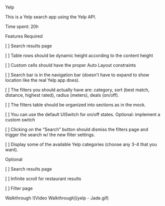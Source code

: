 Yelp 

This is a Yelp search app using the Yelp API.

Time spent: 20h

Features
Required

[ ] Search results page

[ ] Table rows should be dynamic height according to the content height

[ ] Custom cells should have the proper Auto Layout constraints

[ ] Search bar is in the navigation bar (doesn't have to expand to show location like the real Yelp app does).

[ ] The filters you should actually have are: category, sort (best match, distance, highest rated), radius (meters), deals (on/off).

[ ] The filters table should be organized into sections as in the mock.

[ ] You can use the default UISwitch for on/off states. Optional: implement a custom switch

[ ] Clicking on the “Search” button should dismiss the filters page and trigger the search w/ the new filter settings.

[ ] Display some of the available Yelp categories (choose any 3-4 that you want).

Optional

[ ] Search results page

[ ] Infinite scroll for restaurant results


[ ] Filter page


Walkthrough
![Video Walkthrough](yelp - Jade.gif)
